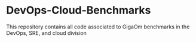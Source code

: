 # DevOps-Cloud-Benchmarks
This repository contains all code associated to GigaOm benchmarks in the DevOps, SRE, and cloud division 
